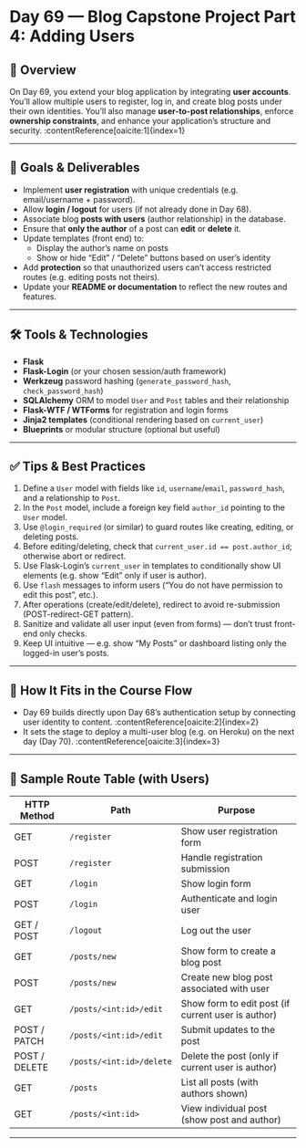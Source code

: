 # Day 69 — Blog Capstone Project Part 4: Adding Users

## 📝 Overview  
On Day 69, you extend your blog application by integrating **user accounts**. You’ll allow multiple users to register, log in, and create blog posts under their own identities. You’ll also manage **user-to-post relationships**, enforce **ownership constraints**, and enhance your application’s structure and security. :contentReference[oaicite:1]{index=1}

---

## 🎯 Goals & Deliverables  
- Implement **user registration** with unique credentials (e.g. email/username + password).  
- Allow **login / logout** for users (if not already done in Day 68).  
- Associate blog **posts with users** (author relationship) in the database.  
- Ensure that **only the author** of a post can **edit** or **delete** it.  
- Update templates (front end) to:
  - Display the author’s name on posts  
  - Show or hide “Edit” / “Delete” buttons based on user’s identity  
- Add **protection** so that unauthorized users can’t access restricted routes (e.g. editing posts not theirs).  
- Update your **README or documentation** to reflect the new routes and features.

---

## 🛠 Tools & Technologies  
- **Flask**  
- **Flask-Login** (or your chosen session/auth framework)  
- **Werkzeug** password hashing (`generate_password_hash`, `check_password_hash`)  
- **SQLAlchemy** ORM to model `User` and `Post` tables and their relationship  
- **Flask-WTF / WTForms** for registration and login forms  
- **Jinja2 templates** (conditional rendering based on `current_user`)  
- **Blueprints** or modular structure (optional but useful)  

---

## ✅ Tips & Best Practices  
1. Define a `User` model with fields like `id`, `username`/`email`, `password_hash`, and a relationship to `Post`.  
2. In the `Post` model, include a foreign key field `author_id` pointing to the `User` model.  
3. Use `@login_required` (or similar) to guard routes like creating, editing, or deleting posts.  
4. Before editing/deleting, check that `current_user.id == post.author_id`; otherwise abort or redirect.  
5. Use Flask-Login’s `current_user` in templates to conditionally show UI elements (e.g. show “Edit” only if user is author).  
6. Use `flash` messages to inform users (“You do not have permission to edit this post”, etc.).  
7. After operations (create/edit/delete), redirect to avoid re-submission (POST-redirect-GET pattern).  
8. Sanitize and validate all user input (even from forms) — don’t trust front-end only checks.  
9. Keep UI intuitive — e.g. show “My Posts” or dashboard listing only the logged-in user’s posts.

---

## 🧩 How It Fits in the Course Flow  
- Day 69 builds directly upon Day 68’s authentication setup by connecting user identity to content. :contentReference[oaicite:2]{index=2}  
- It sets the stage to deploy a multi-user blog (e.g. on Heroku) on the next day (Day 70). :contentReference[oaicite:3]{index=3}  

---

## 📌 Sample Route Table (with Users)

| HTTP Method | Path                            | Purpose                                         |
|-------------|----------------------------------|-------------------------------------------------|
| GET         | `/register`                       | Show user registration form                     |
| POST        | `/register`                       | Handle registration submission                  |
| GET         | `/login`                          | Show login form                                  |
| POST        | `/login`                          | Authenticate and login user                      |
| GET / POST  | `/logout`                         | Log out the user                                 |
| GET         | `/posts/new`                       | Show form to create a blog post                  |
| POST        | `/posts/new`                       | Create new blog post associated with user        |
| GET         | `/posts/<int:id>/edit`            | Show form to edit post (if current user is author) |
| POST / PATCH| `/posts/<int:id>/edit`            | Submit updates to the post                       |
| POST / DELETE| `/posts/<int:id>/delete`         | Delete the post (only if current user is author) |
| GET         | `/posts`                           | List all posts (with authors shown)              |
| GET         | `/posts/<int:id>`                  | View individual post (show post and author)      |

---


